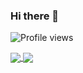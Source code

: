 ### Hi there 👋

![Profile views](https://gpvc.arturio.dev/Softwayback)

<a href="https://www.youtube.com/watch?v=vTIIMJ9tUc8">
  <img align="center" src="https://github-readme-stats.vercel.app/api?username=Softwayback&count_private=true&show_icons=true&theme=dark&include_all_commits=true" />
</a>
<a href="https://www.youtube.com/watch?v=PL9iMPx9CpQ">
  <img align="center" src="https://github-readme-stats.vercel.app/api/top-langs/?username=Softwayback&langs_count=10&layout=compact&hide=javascript" />
</a>


<!--![willianrod's wakatime stats](https://github-readme-stats.vercel.app/api/wakatime?username=kfleury)

![Anurag's github stats](https://github-readme-stats.vercel.app/api?username=Softwayback&count_private=true&show_icons=true&theme=dark&include_all_commits=true)

![Top Langs](https://github-readme-stats.vercel.app/api/top-langs/?username=Softwayback&langs_count=10)-->



<!--
**SoftWayback/Softwayback** is a ✨ _special_ ✨ repository because its `README.md` (this file) appears on your GitHub profile.

Here are some ideas to get you started:

- 🔭 I’m currently working on ...
- 🌱 I’m currently learning ...
- 👯 I’m looking to collaborate on ...
- 🤔 I’m looking for help with ...
- 💬 Ask me about ...
- 📫 How to reach me: ...
- 😄 Pronouns: ...
- ⚡ Fun fact: ...
-->
